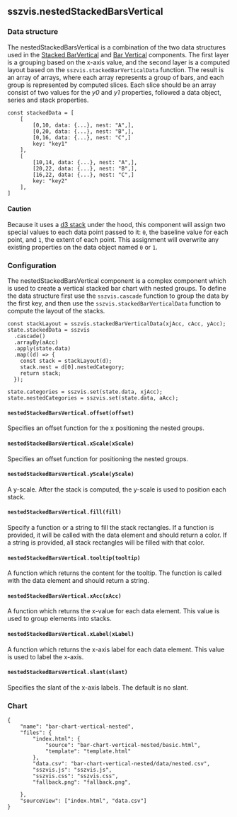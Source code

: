 ## sszvis.nestedStackedBarsVertical

### Data structure

The nestedStackedBarsVertical is a combination of the two data structures used in the [Stacked BarVertical](../#/bar-chart-vertical-stacked) and [Bar Vertical](../#/bar-chart-vertical) components. The first layer is a grouping based on the x-axis value, and the second layer is a computed layout based on the `sszvis.stackedBarVerticalData` function. The result is an array of arrays, where each array represents a group of bars, and each group is represented by computed slices. Each slice should be an array consist of two values for the _y0_ and _y1_ properties, followed a data object, series and stack properties.

```code
const stackedData = [
    [
        [0,10, data: {...}, nest: "A",],
        [0,20, data: {...}, nest: "B",],
        [0,16, data: {...}, nest: "C",]
        key: "key1"
    ],
    [
        [10,14, data: {...}, nest: "A",],
        [20,22, data: {...}, nest: "B",],
        [16,22, data: {...}, nest: "C",]
        key: "key2"
    ],
]
```

#### Caution

Because it uses a [d3 stack](https://d3js.org/d3-shape/stack) under the hood, this component will assign two special values to each data point passed to it: `0`, the baseline value for each point, and `1`, the extent of each point. This assignment will overwrite any existing properties on the data object named `0` or `1`.

### Configuration

The nestedStackedBarsVertical component is a complex component which is used to create a vertical stacked bar chart with nested groups. To define the data structure first use the `sszvis.cascade` function to group the data by the first key, and then use the `sszvis.stackedBarVerticalData` function to compute the layout of the stacks.

```code
const stackLayout = sszvis.stackedBarVerticalData(xjAcc, cAcc, yAcc);
state.stackedData = sszvis
  .cascade()
  .arrayBy(aAcc)
  .apply(state.data)
  .map((d) => {
    const stack = stackLayout(d);
    stack.nest = d[0].nestedCategory;
    return stack;
  });

state.categories = sszvis.set(state.data, xjAcc);
state.nestedCategories = sszvis.set(state.data, aAcc);
```

#### `nestedStackedBarsVertical.offset(offset)`

Specifies an offset function for the x positioning the nested groups.

#### `nestedStackedBarsVertical.xScale(xScale)`

Specifies an offset function for positioning the nested groups.

#### `nestedStackedBarsVertical.yScale(yScale)`

A y-scale. After the stack is computed, the y-scale is used to position each stack.

#### `nestedStackedBarsVertical.fill(fill)`

Specify a function or a string to fill the stack rectangles. If a function is provided, it will be called with the data element and should return a color. If a string is provided, all stack rectangles will be filled with that color.

#### `nestedStackedBarsVertical.tooltip(tooltip)`

A function which returns the content for the tooltip. The function is called with the data element and should return a string.

#### `nestedStackedBarsVertical.xAcc(xAcc)`

A function which returns the x-value for each data element. This value is used to group elements into stacks.

#### `nestedStackedBarsVertical.xLabel(xLabel)`

A function which returns the x-axis label for each data element. This value is used to label the x-axis.

#### `nestedStackedBarsVertical.slant(slant)`

Specifies the slant of the x-axis labels. The default is no slant.

### Chart

```project
{
    "name": "bar-chart-vertical-nested",
    "files": {
        "index.html": {
            "source": "bar-chart-vertical-nested/basic.html",
            "template": "template.html"
        },
        "data.csv": "bar-chart-vertical-nested/data/nested.csv",
        "sszvis.js": "sszvis.js",
        "sszvis.css": "sszvis.css",
        "fallback.png": "fallback.png",

    },
    "sourceView": ["index.html", "data.csv"]
}
```
